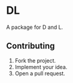 # DL

A package for D and L.

## Contributing

1. Fork the project.
2. Implement your idea.
3. Open a pull request.
